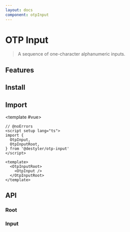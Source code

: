 ```yaml
---
layout: docs
component: otpInput
---
```


# OTP Input

> A sequence of one-character alphanumeric inputs.

<Preview name="otpInput" />

## Features

<Features :lists="[
  'Full keyboard navigation.',
  'Can be controlled or uncontrolled.',
  'Supports pasting from clipboard',
  'Emit event when inputs were filled.',
]" />

## Install

<CodeGroupPackage name="@destyler/otp-input" />

## Import

<CodePreview :tabs="[
  {value: 'vue', label: 'index.vue', icon: 'vscode-icons:file-type-vue'}
]">

<template #vue>

```vue twoslash
// @noErrors
<script setup lang="ts">
import {
  OtpInput,
  OtpInputRoot,
} from '@destyler/otp-input'
</script>

<template>
  <OtpInputRoot>
    <OtpInput />
  </OtpInputRoot>
</template>
```

</template>

</CodePreview>

## API

### Root

<!--@include: ../../packages/components/otpInput/.docs/root.md-->

<Attribute
  :value="[
    {
      name: '[data-complete]',
      value:`Present when completed`
    },
    {
      name: '[data-disabled]',
      value:`Present when disabled`
    }
  ]"
/>

### Input

<!--@include: ../../packages/components/otpInput/.docs/input.md-->

<Attribute
  :value="[
    {
      name: '[data-complete]',
      value:`Present when completed`
    },
    {
      name: '[data-disabled]',
      value:`Present when disabled`
    }
  ]"
/>
